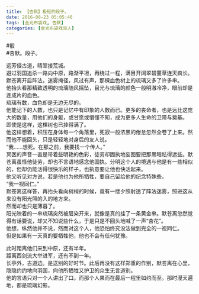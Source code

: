 ```yaml
---
title: 【杏默】极短的段子。
date: 2016-08-23 05:05:40
tags: [金光布袋戏, 杏默]
categories: [金光布袋戏同人]
---
```


<p dir="ltr"  >#骰<br />#杏默。段子。</p> 
<p dir="ltr"  >远芳侵古道，晴翠接荒城。<br />避过羽国追杀一路向中原，路渐平坦，再绕过一程，满目开阔翠碧蔓草连天疯长。默苍离开启阵法，迷雾掩径，风过有声，那棵血色树上的琉璃又多了许多串。<br />他抬头看那精致透明的琉璃随风摇坠，目光与琉璃的颜色一般明澈冷净，眼前却是连成片的血色。<br />琉璃有数，血色却是无边无尽的。<br />他能记下的人数，也只是记忆中有印象的人数而已。更多的丧命者，也是远比这庞大的数量，用他们的身躯，或甘愿或懵懂不知，成为更多人生命的卫障与奠基。<br />即使是这样，这棵树也已挂得满了。<br />他这样想着，积压在身体每一个角落里，死寂一般浓黑的倦怠忽然全卷了上来。然而他不能回头，只是轻轻地对身后的友人说。<br />“我……想死。在那之前，我要找一个传人。”<br />冥医的声音一直是带着些明艳的色彩，徒劳却固执地妄图要把那黑暗祛得远些。默苍离虽怪他徒劳，却也不言语地感念他固执。分明这个人的境遇与他是有一些相似的，但却仍能活得很快乐的样子，也执意要让他也快活起来。<br />他又听见对方说，若是他也为他所牺牲，要自己留给他的纪念特殊些。<br />“我一视同仁。”<br />默苍离这样答，再抬头看向树梢的时候，竟有一缕夕照射透了阵法迷雾，照进这从来没有阳光照的入的地方来。<br />然而却也只是薄暮了。<br />阳光映着的一串琉璃突然被层染开来，就像是真的挂了一条黄金串。默苍离忽然觉得有话要说，却又不知说些什么，于是只是不回头地喊了一声“杏花”。<br />他想，纵然他并不说，然而对这个人，他恐怕终究没法做到完全的一视同仁。<br />但是如果有一天真的要牺牲他，他也不会有任何犹豫。</p> 
<p dir="ltr"  >此时距离他们来到中原，还有半年。<br />距离西剑流大举进军，还有不到一年。<br />长亭外，古道边。是送别的好时节。此后再没有这样郑重的作别，默苍离在心里，隐隐约约地向羽国，向他所牺牲又护卫的众生无言道别。<br />他的言语只对一个人讲出了口。而那个人果而在最后一程里如约而至。那时漫天遍地，都是琉璃幻影。</p>